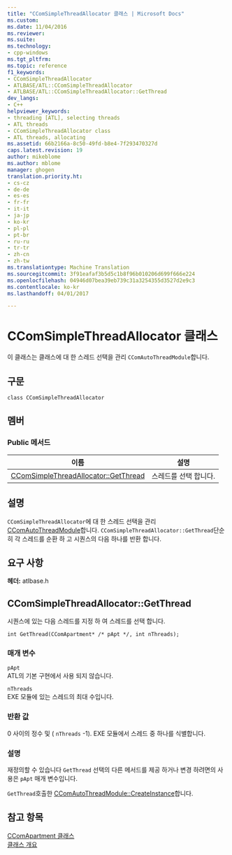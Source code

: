 ```yaml
---
title: "CComSimpleThreadAllocator 클래스 | Microsoft Docs"
ms.custom: 
ms.date: 11/04/2016
ms.reviewer: 
ms.suite: 
ms.technology:
- cpp-windows
ms.tgt_pltfrm: 
ms.topic: reference
f1_keywords:
- CComSimpleThreadAllocator
- ATLBASE/ATL::CComSimpleThreadAllocator
- ATLBASE/ATL::CComSimpleThreadAllocator::GetThread
dev_langs:
- C++
helpviewer_keywords:
- threading [ATL], selecting threads
- ATL threads
- CComSimpleThreadAllocator class
- ATL threads, allocating
ms.assetid: 66b2166a-8c50-49fd-b8e4-7f293470327d
caps.latest.revision: 19
author: mikeblome
ms.author: mblome
manager: ghogen
translation.priority.ht:
- cs-cz
- de-de
- es-es
- fr-fr
- it-it
- ja-jp
- ko-kr
- pl-pl
- pt-br
- ru-ru
- tr-tr
- zh-cn
- zh-tw
ms.translationtype: Machine Translation
ms.sourcegitcommit: 3f91eafaf3b5d5c1b8f96b010206d699f666e224
ms.openlocfilehash: 04946d07bea39eb739c31a3254355d3527d2e9c3
ms.contentlocale: ko-kr
ms.lasthandoff: 04/01/2017

---
```

# <a name="ccomsimplethreadallocator-class"></a>CComSimpleThreadAllocator 클래스
이 클래스는 클래스에 대 한 스레드 선택을 관리 `CComAutoThreadModule`합니다.  
  
## <a name="syntax"></a>구문  
  
```
class CComSimpleThreadAllocator
```  
  
## <a name="members"></a>멤버  
  
### <a name="public-methods"></a>Public 메서드  
  
|이름|설명|  
|----------|-----------------|  
|[CComSimpleThreadAllocator::GetThread](#getthread)|스레드를 선택 합니다.|  
  
## <a name="remarks"></a>설명  
 `CComSimpleThreadAllocator`에 대 한 스레드 선택을 관리 [CComAutoThreadModule](../../atl/reference/ccomautothreadmodule-class.md)합니다. `CComSimpleThreadAllocator::GetThread`단순히 각 스레드를 순환 하 고 시퀀스의 다음 하나를 반환 합니다.  
  
## <a name="requirements"></a>요구 사항  
 **헤더:** atlbase.h  
  
##  <a name="getthread"></a>CComSimpleThreadAllocator::GetThread  
 시퀀스에 있는 다음 스레드를 지정 하 여 스레드를 선택 합니다.  
  
```
int GetThread(CComApartment* /* pApt */, int nThreads);
```  
  
### <a name="parameters"></a>매개 변수  
 `pApt`  
 ATL의 기본 구현에서 사용 되지 않습니다.  
  
 `nThreads`  
 EXE 모듈에 있는 스레드의 최대 수입니다.  
  
### <a name="return-value"></a>반환 값  
 0 사이의 정수 및 ( `nThreads` -1). EXE 모듈에서 스레드 중 하나를 식별합니다.  
  
### <a name="remarks"></a>설명  
 재정의할 수 있습니다 `GetThread` 선택의 다른 메서드를 제공 하거나 변경 하려면의 사용은 `pApt` 매개 변수입니다.  
  
 `GetThread`호출한 [CComAutoThreadModule::CreateInstance](../../atl/reference/ccomautothreadmodule-class.md#createinstance)합니다.  
  
## <a name="see-also"></a>참고 항목  
 [CComApartment 클래스](../../atl/reference/ccomapartment-class.md)   
 [클래스 개요](../../atl/atl-class-overview.md)


